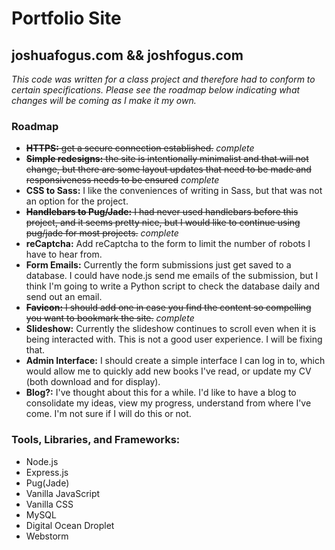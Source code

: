 # Portfolio Site
## joshuafogus.com && joshfogus.com
*This code was written for a class project and therefore had 
to conform to certain specifications.  Please see the roadmap
below indicating what changes will be coming as I make it
my own.*

### Roadmap
* ~~**HTTPS:** get a secure connection established.~~ *complete*
* ~~**Simple redesigns:** the site is intentionally minimalist and that will not change,
  but there are some layout updates that need to be made and responsiveness needs to
  be ensured~~ *complete*
* **CSS to Sass:** I like the conveniences of writing in Sass, but that was not an
  option for the project.
* ~~**Handlebars to Pug/Jade:** I had never used handlebars before this project, and it
  seems pretty nice, but I would like to continue using pug/jade for most projects.~~ *complete*
* **reCaptcha:** Add reCaptcha to the form to limit the number of robots I have to
  hear from.
* **Form Emails:** Currently the form submissions just get saved to a database. I could
  have node.js send me emails of the submission, but I think I'm going to write a
  Python script to check the database daily and send out an email.
* ~~**Favicon:** I should add one in case you find the content so compelling you want
  to bookmark the site.~~ *complete*
* **Slideshow:** Currently the slideshow continues to scroll even when it is being
  interacted with.  This is not a good user experience.  I will be fixing that.
* **Admin Interface:** I should create a simple interface I can log in to, which
  would allow me to quickly add new books I've read, or update my CV (both download
  and for display).
* **Blog?:** I've thought about this for a while. I'd like to have a blog to
  consolidate my ideas, view my progress, understand from where I've come.  I'm
  not sure if I will do this or not.
  
### Tools, Libraries, and Frameworks:
* Node.js
* Express.js
* Pug(Jade)
* Vanilla JavaScript
* Vanilla CSS
* MySQL
* Digital Ocean Droplet
* Webstorm 
